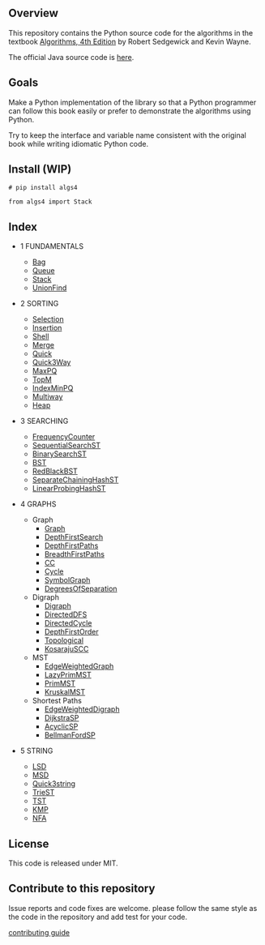 ## Overview

This repository contains the Python source code for the algorithms in the textbook
<a href = "http://amzn.to/13VNJi7">Algorithms, 4th Edition</a> by Robert Sedgewick and Kevin Wayne.

The official Java source code is <a href="https://github.com/kevin-wayne/algs4">here</a>.

## Goals

Make a Python implementation of the library so that a Python programmer can follow this book easily or prefer to demonstrate the algorithms using Python.

Try to keep the interface and variable name consistent with the original book while writing idiomatic Python code.

## Install (WIP)

`# pip install algs4`

`from algs4 import Stack`

## Index

* 1 FUNDAMENTALS

  * [Bag](algs4/bag.py)
  * [Queue](algs4/queue.py)
  * [Stack](algs4/stack.py)
  * [UnionFind](algs4/uf.py)

* 2 SORTING

  * [Selection](algs4/selection.py)
  * [Insertion](algs4/insertion.py)
  * [Shell](algs4/shell.py)
  * [Merge](algs4/merge.py)
  * [Quick](algs4/quick.py)
  * [Quick3Way](algs4/quick_3way.py)
  * [MaxPQ](algs4/max_pq.py)
  * [TopM](algs4/top_m.py)
  * [IndexMinPQ](algs4/index_min_pq.py)
  * [Multiway](algs4/multiway.py)
  * [Heap](algs4/heap.py)

* 3 SEARCHING

  * [FrequencyCounter](algs4/frequency_counter.py)
  * [SequentialSearchST](algs4/sequential_search_st.py)
  * [BinarySearchST](algs4/binary_search_st.py)
  * [BST](algs4/bst.py)
  * [RedBlackBST](algs4/red_black_bst.py)
  * [SeparateChainingHashST](algs4/separate_chaining_hash_st.py)
  * [LinearProbingHashST](algs4/linear_probing_hash_st.py)

* 4 GRAPHS
  * Graph
    * [Graph](algs4/graph.py)
    * [DepthFirstSearch](algs4/depth_first_search.py)
    * [DepthFirstPaths](algs4/depth_first_paths.py)
    * [BreadthFirstPaths](algs4/breadth_first_paths.py)
    * [CC](algs4/cc.py)
    * [Cycle](algs4/cycle.py)
    * [SymbolGraph](algs4/symbol_graph.py)
    * [DegreesOfSeparation](algs4/degrees_of_separation.py)
  * Digraph
    * [Digraph](algs4/digraph.py)
    * [DirectedDFS](algs4/directed_dfs.py)
    * [DirectedCycle](algs4/directed_cycle.py)
    * [DepthFirstOrder](algs4/depth_first_order.py)
    * [Topological](algs4/topological.py)
    * [KosarajuSCC](algs4/kosaraju_scc.py)
  * MST
    * [EdgeWeightedGraph](algs4/edge_weighted_graph.py)
    * [LazyPrimMST](algs4/lazy_prim_mst.py)
    * [PrimMST](algs4/prim_mst.py)
    * [KruskalMST](algs4/kruskal_mst.py)
  * Shortest Paths
    * [EdgeWeightedDigraph](algs4/edge_weighted_digraph.py)
    * [DijkstraSP](algs4/dijkstra_sp.py)
    * [AcyclicSP](algs4/acyclic_sp.py)
    * [BellmanFordSP](algs4/bellman_ford_sp.py)

* 5 STRING
  * [LSD](algs4/lsd.py)
  * [MSD](algs4/msd.py)
  * [Quick3string](algs4/quick3_string.py)
  * [TrieST](algs4/trie_st.py)
  * [TST](algs4/tst.py)
  * [KMP](algs4/kmp.py)
  * [NFA](algs4/nfa.py)

## License

This code is released under MIT.

## Contribute to this repository

Issue reports and code fixes are welcome. please follow the same style as the code in the repository and add test for your
code.

[contributing guide](contributing.md)